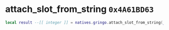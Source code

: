 # attach_slot_from_string `0x4A61BD63`

```lua
local result --[[ integer ]] = natives.gringo.attach_slot_from_string(_unk0 --[[ integer ]])
```